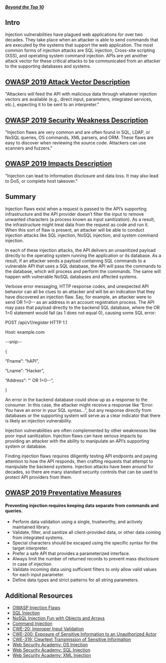 ##### [Beyond the Top 10](https://university.apisec.ai/products/owasp-api-security-top-10-and-beyond/categories/2152492281)

## Intro

Injection vulnerabilities have plagued web applications for over two decades. They take place when an attacker is able to send commands that are executed by the systems that support the web application. The most common forms of injection attacks are SQL injection, Cross-site scripting (XSS), and operating system command injection. APIs are yet another attack vector for these critical attacks to be communicated from an attacker to the supporting databases and systems.

## [OWASP 2019 Attack Vector Description](https://owasp.org/API-Security/editions/2019/en/0xa8-injection/)

"Attackers will feed the API with malicious data through whatever injection vectors are available (e.g., direct input, parameters, integrated services, etc.), expecting it to be sent to an interpreter."

## [OWASP 2019 Security Weakness Description](https://owasp.org/API-Security/editions/2019/en/0xa8-injection/)

"Injection flaws are very common and are often found in SQL, LDAP, or NoSQL queries, OS commands, XML parsers, and ORM. These flaws are easy to discover when reviewing the source code. Attackers can use scanners and fuzzers."

## [OWASP 2019 Impacts Description](https://owasp.org/API-Security/editions/2019/en/0xa8-injection/)

"Injection can lead to information disclosure and data loss. It may also lead to DoS, or complete host takeover."

## Summary

Injection flaws exist when a request is passed to the API’s supporting infrastructure and the API provider doesn’t filter the input to remove unwanted characters (a process known as input sanitization). As a result, the infrastructure might treat data from the request as code and run it. When this sort of flaw is present, an attacker will be able to conduct injection attacks like SQL injection, NoSQL injection, and system command injection.

In each of these injection attacks, the API delivers an unsanitized payload directly to the operating system running the application or its database. As a result, if an attacker sends a payload containing SQL commands to a vulnerable API that uses a SQL database, the API will pass the commands to the database, which will process and perform the commands. The same will happen with vulnerable NoSQL databases and affected systems.

Verbose error messaging, HTTP response codes, and unexpected API behavior can all be clues to an attacker and will be an indication that they have discovered an injection flaw. Say, for example, an attacker were to send OR 1=0-- as an address in an account registration process. The API may pass that payload directly to the backend SQL database, where the OR 1=0 statement would fail (as 1 does not equal 0), causing some SQL error:

POST /api/v1/register HTTP 1.1

Host: example.com

--snip--

{

“Fname”: “hAPI”,

“Lname”: “Hacker”,

“Address”: “' OR 1=0--”,

}

An error in the backend database could show up as a response to the consumer. In this case, the attacker might receive a response like “Error: You have an error in your SQL syntax…”, but any response directly from databases or the supporting system will serve as a clear indicator that there is likely an injection vulnerability.

Injection vulnerabilities are often complemented by other weaknesses like poor input sanitization. Injection flaws can have serious impacts by providing an attacker with the ability to manipulate an API’s supporting system or database.

Finding injection flaws requires diligently testing API endpoints and paying attention to how the API responds, then crafting requests that attempt to manipulate the backend systems. Injection attacks have been around for decades, so there are many standard security controls that can be used to protect API providers from them.

## [OWASP 2019 Preventative Measures](https://owasp.org/API-Security/editions/2019/en/0xa8-injection/)

#### Preventing injection requires keeping data separate from commands and queries.

- Perform data validation using a single, trustworthy, and actively maintained library.
- Validate, filter, and sanitize all client-provided data, or other data coming from integrated systems.
- Special characters should be escaped using the specific syntax for the target interpreter.
- Prefer a safe API that provides a parameterized interface.
- Always limit the number of returned records to prevent mass disclosure in case of injection.
- Validate incoming data using sufficient filters to only allow valid values for each input parameter.
- Define data types and strict patterns for all string parameters.

## Additional Resources

- [OWASP Injection Flaws](https://www.owasp.org/index.php/Injection_Flaws)
- [SQL Injection](https://www.owasp.org/index.php/SQL_Injection)
- [NoSQL Injection Fun with Objects and Arrays](https://www.owasp.org/images/e/ed/GOD16-NOSQL.pdf)
- [Command Injection](https://www.owasp.org/index.php/Command_Injection)
- [CWE-20: Improper Input Validation](https://cwe.mitre.org/data/definitions/20.html)
- [CWE-200: Exposure of Sensitive Information to an Unauthorized Actor](https://cwe.mitre.org/data/definitions/200.html)
- [CWE-319: Cleartext Transmission of Sensitive Information](https://cwe.mitre.org/data/definitions/319.html)
- [Web Security Academy: OS Injection](https://portswigger.net/web-security/os-command-injection)
- [Web Security Academy: SQL Injection](https://portswigger.net/web-security/sql-injection)
- [Web Security Academy: XML Injection](https://portswigger.net/web-security/xxe)